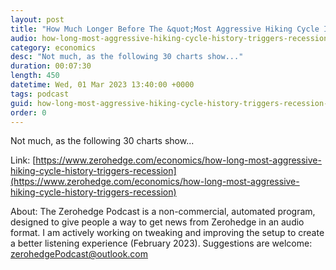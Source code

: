 ```yaml
---
layout: post
title: "How Much Longer Before The &quot;Most Aggressive Hiking Cycle In History&quot; Triggers The Recession"
audio: how-long-most-aggressive-hiking-cycle-history-triggers-recession-0
category: economics
desc: "Not much, as the following 30 charts show..."
duration: 00:07:30
length: 450
datetime: Wed, 01 Mar 2023 13:40:00 +0000
tags: podcast
guid: how-long-most-aggressive-hiking-cycle-history-triggers-recession-0
order: 0
---
```

Not much, as the following 30 charts show...

Link: [https://www.zerohedge.com/economics/how-long-most-aggressive-hiking-cycle-history-triggers-recession](https://www.zerohedge.com/economics/how-long-most-aggressive-hiking-cycle-history-triggers-recession)

About: The Zerohedge Podcast is a non-commercial, automated program, designed to give people a way to get news from Zerohedge in an audio format.  I am actively working on tweaking and improving the setup to create a better listening experience (February 2023).  Suggestions are welcome: [zerohedgePodcast@outlook.com](mailto:zerohedgePodcast@outlook.com)